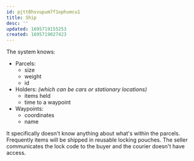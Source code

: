 ```yaml
---
id: pjtt8hsvupum7f1ophumcu1
title: Ship
desc: ''
updated: 1695719155253
created: 1695719027423
---
```

The system knows:

* Parcels:
  * size
  * weight
  * id
* Holders: *(which can be cars or stationary locations)*
  * items held
  * time to a waypoint
* Waypoints:
  * coordinates
  * name

It specifically doesn't know anything about what's within the parcels. Frequently items will be shipped in reusable locking pouches. The seller communicates the lock code to the buyer and the courier doesn't have access.
